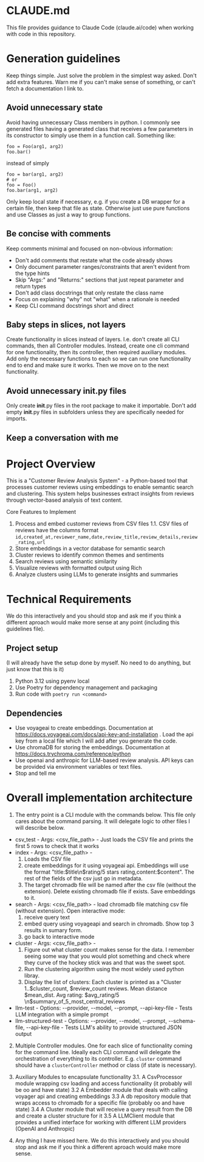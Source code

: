 # CLAUDE.md

This file provides guidance to Claude Code (claude.ai/code) when working with code in this repository.

# Generation guidelines

Keep things simple. Just solve the problem in the simplest way asked. Don't add extra features.
Warn me if you can't make sense of something, or can't fetch a documentation I link to.

## Avoid unnecessary state

Avoid having unnecessary Class members in python. I commonly see generated files having a generated class that receives a few parameters in its constructor to simply use them in a function call. Something like:

```
foo = Foo(arg1, arg2)
foo.bar()
```

instead of simply

```
foo = bar(arg1, arg2)
# or
foo = Foo()
foo.bar(arg1, arg2)
```

Only keep local state if necessary, e.g. if you create a DB wrapper for a certain file, then keep that file as state. Otherwise just use pure functions and use Classes as just a way to group functions.

## Be concise with comments

Keep comments minimal and focused on non-obvious information:
- Don't add comments that restate what the code already shows
- Only document parameter ranges/constraints that aren't evident from the type hints
- Skip "Args:" and "Returns:" sections that just repeat parameter and return types 
- Don't add class docstrings that only restate the class name
- Focus on explaining "why" not "what" when a rationale is needed
- Keep CLI command docstrings short and direct 

## Baby steps in slices, not layers

Create functionality in slices instead of layers. I.e. don't create all CLI commands, then all Controller modules.
Instead, create one cli command for one functionality, then its controller, then required auxiliary modules. Add only the necessary functions to each so we can run one functionality end to end and make sure it works. Then we move on to the next functionality.

## Avoid unnecessary __init__.py files

Only create __init__.py files in the root package to make it importable. Don't add empty __init__.py files in subfolders unless they are specifically needed for imports.

## Keep a conversation with me

# Project Overview

This is a "Customer Review Analysis System" - a Python-based tool that processes customer reviews using embeddings to enable semantic search and clustering. This system helps businesses extract insights
from reviews through vector-based analysis of text content.

Core Features to Implement

1. Process and embed customer reviews from CSV files
   1.1. CSV files of reviews have the columns format `id,created_at,reviewer_name,date,review_title,review_details,review_rating,url`
2. Store embeddings in a vector database for semantic search
3. Cluster reviews to identify common themes and sentiments
4. Search reviews using semantic similarity
5. Visualize reviews with formatted output using Rich
6. Analyze clusters using LLMs to generate insights and summaries

# Technical Requirements

We do this interactively and you should stop and ask me if you think a different aproach would make more sense at any point (including this guidelines file).

## Project setup

(I will already have the setup done by myself. No need to do anything, but just know that this is it)

1. Python 3.12 using pyenv local
2. Use Poetry for dependency management and packaging
3. Run code with `poetry run <command>`

## Dependencies

- Use voyageai to create embeddings. Documentation at https://docs.voyageai.com/docs/api-key-and-installation . Load the api key from a local file which I will add after you generate the code.
- Use chromaDB for storing the embeddings. Documentation at https://docs.trychroma.com/reference/python
- Use openai and anthropic for LLM-based review analysis. API keys can be provided via environment variables or text files.
- Stop and tell me

# Overall implementation architecture

1. The entry point is a CLI module with the commands below. This file only cares about the command parsing. It will delegate logic to other files I will describe below.

- csv_test - Args: <csv_file_path> - Just loads the CSV file and prints the first 5 rows to check that it works
- index - Args: <csv_file_path> -
  1. Loads the CSV file
  2. create embeddings for it using voyageai api. Embeddings will use the format "title:$title\n$rating/5 stars rating,content:$content". The rest of the fields of the csv just go in metadata.
  3. The target chromadb file will be named after the csv file (without the extension). Delete existing chromadb file if exists. Save embeddings to it.
- search - Args: <csv_file_path> - load chromadb file matching csv file (without extension). Open interactive mode:
  1. receive query text
  2. embed query using voyageapi and search in chromadb. Show top 3 results in sumary form.
  3. go back to interactive mode
- cluster - Args: <csv_file_path> -
  1. Figure out what cluster count makes sense for the data. I remember seeing some way that you would plot something and check where they curve of the hockey stick was and that was the sweet spot.
  2. Run the clustering algorithm using the most widely used python libray.
  3. Display the list of clusters: Each cluster is printed as a "Cluster 1..$cluster_count, $review_count reviews. Mean distance $mean_dist. Avg rating: $avg_rating/5 \n$summary_of_5_most_central_reviews
- llm-test - Options: --provider, --model, --prompt, --api-key-file - Tests LLM integration with a simple prompt
- llm-structured-test - Options: --provider, --model, --prompt, --schema-file, --api-key-file - Tests LLM's ability to provide structured JSON output

2. Multiple Controller modules. One for each slice of functionality coming for the command line. Ideally each CLI command will delegate the orchestration of everything to its controller. E.g. `cluster` command should have a `clusterController` method or class (if state is necessary).

3. Auxiliary Modules to encapsulate functionality
   3.1. A CsvProcessor module wrapping csv loading and access functionality (it probably will be oo and have state)
   3.2 A Embedder module that deals with calling voyager api and creating embeddings
   3.3 A db repository module that wraps access to chromadb for a specific file (probably oo and have state)
   3.4 A Cluster module that will receive a query result from the DB and create a cluster structure for it
   3.5 A LLMClient module that provides a unified interface for working with different LLM providers (OpenAI and Anthropic)

4. Any thing I have missed here. We do this interactively and you should stop and ask me if you think a different aproach would make more sense.
